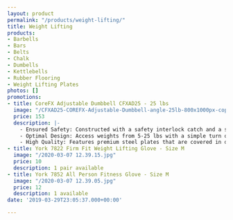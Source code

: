 ```yaml
---
layout: product
permalink: "/products/weight-lifting/"
title: Weight Lifting
products:
- Barbells
- Bars
- Belts
- Chalk
- Dumbells
- Kettlebells
- Rubber Flooring
- Weight Lifting Plates
photos: []
promotions:
- title: CoreFX Adjustable Dumbbell CFXAD25 - 25 lbs
  image: "/CFXAD25-COREFX-Adjustable-Dumbbell-angle-25lb-800x1000px-copy-600x750.jpg"
  price: 153
  description: |-
    - Ensured Safety: Constructed with a safety interlock catch and a sturdy base, protecting plates from falling off.
    - Optimal Design: Access weights from 5-25 lbs with a simple turn of a dial. Cuts out 5 dumbbells.
    - High Quality: Features premium steel plates that are covered in durable molding for a smooth lift and quieter workout. Includes a smooth dial for an easy change of weight.
- title: York 7822 Firm Fit Weight Lifting Glove - Size M
  image: "/2020-03-07 12.39.15.jpg"
  price: 10
  description: 1 pair available
- title: York 7852 All Person Fitness Glove - Size M
  image: "/2020-03-07 12.39.05.jpg"
  price: 12
  description: 1 available
date: '2019-03-29T23:05:37.000+00:00'

---
```

